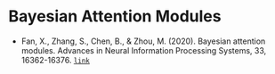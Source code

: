 # Bayesian Attention Modules

- Fan, X., Zhang, S., Chen, B., & Zhou, M. (2020). Bayesian attention modules. Advances in Neural Information Processing Systems, 33, 16362-16376. [`link`](https://doi.org/10.48550/arXiv.2010.10604)
